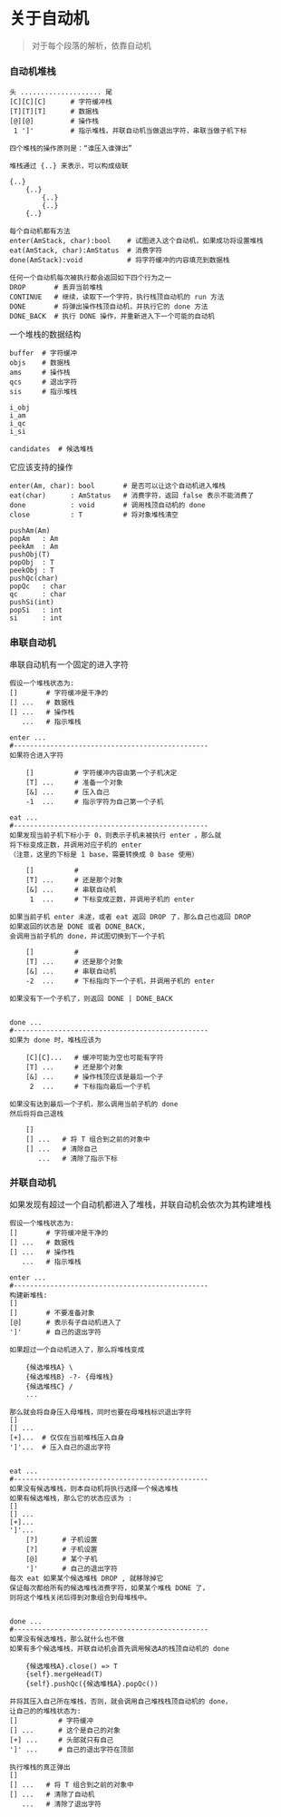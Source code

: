 关于自动机
====
> 对于每个段落的解析，依靠自动机

### 自动机堆栈

	头 .................... 尾
	[C][C][C]      # 字符缓冲栈
	[T][T][T]      # 数据栈
	[@][@]         # 操作栈
	 1 ']'         # 指示堆栈，并联自动机当做退出字符，串联当做子机下标
	
	四个堆栈的操作原则是：“谁压入谁弹出”
	
	堆栈通过 {..} 来表示，可以构成级联
	
	{..}
		{..}
			{..}
			{..}
		{..}
	
	每个自动机都有方法
	enter(AmStack, char):bool    # 试图进入这个自动机，如果成功将设置堆栈
	eat(AmStack, char):AmStatus  # 消费字符
	done(AmStack):void           # 将字符缓冲的内容填充到数据栈
	
	任何一个自动机每次被执行都会返回如下四个行为之一
	DROP       # 丢弃当前堆栈
	CONTINUE   # 继续，读取下一个字符，执行栈顶自动机的 run 方法
	DONE       # 将弹出操作栈顶自动机，并执行它的 done 方法
	DONE_BACK  # 执行 DONE 操作，并重新进入下一个可能的自动机

一个堆栈的数据结构

    buffer  # 字符缓冲
    objs    # 数据栈
    ams     # 操作栈
    qcs     # 退出字符 
    sis     # 指示堆栈
    
    i_obj
    i_am
    i_qc
    i_si
    
    candidates  # 候选堆栈
    
它应该支持的操作

    enter(Am, char): bool       # 是否可以让这个自动机进入堆栈
    eat(char)      : AmStatus   # 消费字符，返回 false 表示不能消费了
    done           : void       # 调用栈顶自动机的 done
    close          : T          # 将对象堆栈清空
    
    pushAm(Am)
    popAm   : Am
    peekAm  : Am
    pushObj(T)
    popObj  : T
    peekObj : T
    pushQc(char)
    popQc   : char
    qc      : char
    pushSi(int)
    popSi   : int
    si      : int
    
    

### 串联自动机

串联自动机有一个固定的进入字符

	假设一个堆栈状态为:
	[]       # 字符缓冲是干净的
	[] ...   # 数据栈
	[] ...   # 操作栈
	   ...   # 指示堆栈
	   
	enter ...
	#------------------------------------------------
	如果符合进入字符
	
		[]          # 字符缓冲内容由第一个子机决定
		[T] ...     # 准备一个对象
		[&] ...     # 压入自己
		-1  ...     # 指示字符为自己第一个子机
	
	eat ...
	#------------------------------------------------
	如果发现当前子机下标小于 0，则表示子机未被执行 enter ，那么就
	将下标变成正数，并调用对应子机的 enter 
	（注意，这里的下标是 1 base，需要转换成 0 base 使用）
	
		[]          #
		[T] ...     # 还是那个对象
		[&] ...     # 串联自动机
		 1  ...     # 下标变成正数，并调用子机的 enter
			 
	如果当前子机 enter 未遂，或者 eat 返回 DROP 了，那么自己也返回 DROP
	如果返回的状态是 DONE 或者 DONE_BACK, 
	会调用当前子机的 done，并试图切换到下一个子机
		
		[]          #
		[T] ...     # 还是那个对象
		[&] ...     # 串联自动机
		-2  ...     # 下标指向下一个子机，并调用子机的 enter
	
	如果没有下一个子机了，则返回 DONE | DONE_BACK
	
	
	done ...
	#------------------------------------------------
	如果为 done 时，堆栈应该为	 
	
		[C][C]...   # 缓冲可能为空也可能有字符
		[T] ...     # 还是那个对象
		[&] ...     # 操作栈顶应该是最后一个子
		 2  ...     # 下标指向最后一个子机
	
	如果没有达到最后一个子机，那么调用当前子机的 done
	然后将将自己退栈
	
		[]
		[] ...   # 将 T 组合到之前的对象中
		[] ...   # 清除自己
		   ...   # 清除了指示下标
		 
	
### 并联自动机

如果发现有超过一个自动机都进入了堆栈，并联自动机会依次为其构建堆栈

	假设一个堆栈状态为:
	[]       # 字符缓冲是干净的
	[] ...   # 数据栈
	[] ...   # 操作栈
	   ...   # 指示堆栈

	enter ...
	#------------------------------------------------
	构建新堆栈:
	[]
	[]       # 不要准备对象
	[@]      # 表示有子自动机进入了
	']'      # 自己的退出字符
	
	如果超过一个自动机进入了，那么将堆栈变成
	
		{候选堆栈A} \
		{候选堆栈B} -?- {母堆栈}
		{候选堆栈C} /
		...	

	那么就会将自身压入母堆栈，同时也要在母堆栈标识退出字符
	[]
	[] ...
	[+]...  # 仅仅在当前堆栈压入自身
	']'...  # 压入自己的退出字符


	eat ...
	#------------------------------------------------
	如果没有候选堆栈，则本自动机将执行选择一个候选堆栈
	如果有候选堆栈，那么它的状态应该为 :
	[]
	[] ...
	[+]...
	']'...
		[?]      # 子机设置
		[?]      # 子机设置
		[@]      # 某个子机
		']'      # 自己的退出字符
	每次 eat 如果某个候选堆栈 DROP , 就移除掉它
	保证每次都给所有的候选堆栈消费字符，如果某个堆栈 DONE 了，
	则将这个堆栈关闭后得到对象组合到母堆栈中。
	
	
	done ...
	#------------------------------------------------
	如果没有候选堆栈，那么就什么也不做
	如果有多个候选堆栈，并联自动机会首先调用候选A的栈顶自动机的 done
	
		{候选堆栈A}.close() => T
		{self}.mergeHead(T)
		{self}.pushQc({候选堆栈A}.popQc())
		
	并将其压入自己所在堆栈，否则，就会调用自己堆栈栈顶自动机的 done，
	让自己的的堆栈状态为:
	[]          # 字符缓冲
	[] ...      # 这个是自己的对象
	[+] ...     # 头部就只有自己
	']' ...     # 自己的退出字符在顶部
	
	执行堆栈的真正弹出
	[]
	[] ...   # 将 T 组合到之前的对象中
	[] ...   # 清除了自动机
	   ...   # 清除了退出字符



























